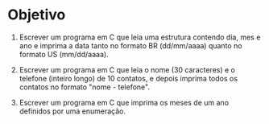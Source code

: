 # Objetivo

1. Escrever um programa em C que leia uma estrutura contendo dia, mes e ano e imprima a data tanto no formato BR (dd/mm/aaaa) quanto no formato US (mm/dd/aaaa).

2. Escrever um programa em C que leia o nome (30 caracteres) e o telefone (inteiro longo) de 10 contatos, e depois imprima todos os contatos no formato "nome - telefone".

3. Escrever um programa em C que imprima os meses de um ano definidos por uma enumeração.
